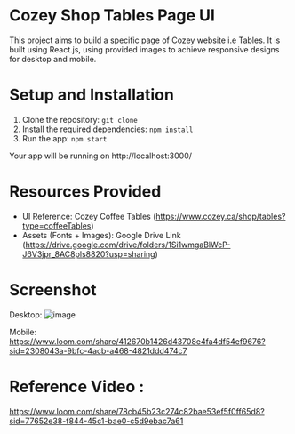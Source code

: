 # Cozey Shop Tables Page UI

This project aims to build a specific page of Cozey website i.e Tables. It is built using React.js, using provided images to achieve responsive designs for desktop and mobile.

# Setup and Installation

1. Clone the repository:
    `git clone`
2. Install the required dependencies:
    `npm install`
3. Run the app:
    `npm start`

Your app will be running on http://localhost:3000/

# Resources Provided
- UI Reference: Cozey Coffee Tables (https://www.cozey.ca/shop/tables?type=coffeeTables)
- Assets (Fonts + Images): Google Drive Link (https://drive.google.com/drive/folders/1Si1wmgaBlWcP-J6V3jpr_8AC8pls8820?usp=sharing)

# Screenshot
Desktop:
![image](https://github.com/AditiTrehan/cozey-frontend-assignment/assets/38093532/a680b278-912e-4223-b902-c5032009aa28)

Mobile:
https://www.loom.com/share/412670b1426d43708e4fa4df54ef9676?sid=2308043a-9bfc-4acb-a468-4821ddd474c7



# Reference Video :
https://www.loom.com/share/78cb45b23c274c82bae53ef5f0ff65d8?sid=77652e38-f844-45c1-bae0-c5d9ebac7a61
